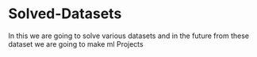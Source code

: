 # Solved-Datasets
In this we are going to solve various datasets and in the future
from these dataset we are going to make ml Projects
